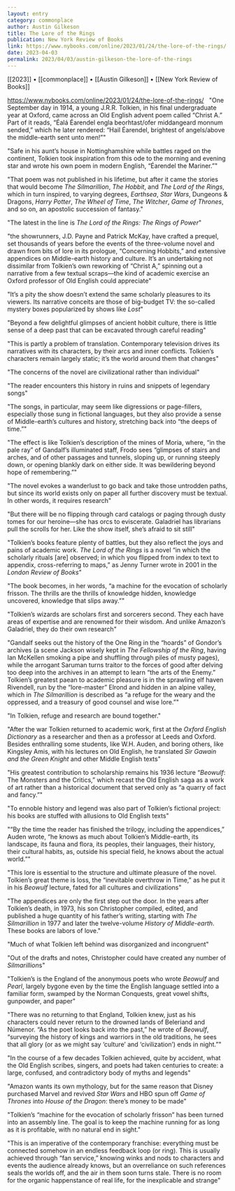 ```yaml
---
layout: entry
category: commonplace
author: Austin Gilkeson
title: The Lore of the Rings
publication: New York Review of Books
link: https://www.nybooks.com/online/2023/01/24/the-lore-of-the-rings/
date: 2023-04-03
permalink: 2023/04/03/austin-gilkeson-the-lore-of-the-rings
---
```


[[2023]] • [[commonplace]] • [[Austin Gilkeson]] • [[New York Review of Books]]

https://www.nybooks.com/online/2023/01/24/the-lore-of-the-rings/
 
"One September day in 1914, a young J.R.R. Tolkien, in his final undergraduate year at Oxford, came across an Old English advent poem called “Christ A.” Part of it reads, “Éalá Éarendel engla beorhtast/ofer middangeard monnum sended,” which he later rendered: “Hail Éarendel, brightest of angels/above the middle-earth sent unto men!”"

"Safe in his aunt’s house in Nottinghamshire while battles raged on the continent, Tolkien took inspiration from this ode to the morning and evening star and wrote his own poem in modern English, “Éarendel the Mariner.”"

"That poem was not published in his lifetime, but after it came the stories that would become *The Silmarillion*, *The Hobbit*, and *The Lord of the Rings*, which in turn inspired, to varying degrees, *Earthsea*, *Star Wars*, Dungeons & Dragons, *Harry Potter*, *The Wheel of Time*, *The Witcher*, *Game of Thrones*, and so on, an apostolic succession of fantasy."

"The latest in the line is *The Lord of the Rings: The Rings of Power*"

"the showrunners, J.D. Payne and Patrick McKay, have crafted a prequel, set thousands of years before the events of the three-volume novel and drawn from bits of lore in its prologue, “Concerning Hobbits,” and extensive appendices on Middle-earth history and culture. It’s an undertaking not dissimilar from Tolkien’s own reworking of “Christ A,” spinning out a narrative from a few textual scraps—the kind of academic exercise an Oxford professor of Old English could appreciate"

"It’s a pity the show doesn’t extend the same scholarly pleasures to its viewers. Its narrative conceits are those of big-budget TV: the so-called mystery boxes popularized by shows like *Lost*"

"Beyond a few delightful glimpses of ancient hobbit culture, there is little sense of a deep past that can be excavated through careful reading"

"This is partly a problem of translation. Contemporary television drives its narratives with its characters, by their arcs and inner conflicts. Tolkien’s characters remain largely static; it’s the world around them that changes"

"The concerns of the novel are civilizational rather than individual"

"The reader encounters this history in ruins and snippets of legendary songs"

"The songs, in particular, may seem like digressions or page-fillers, especially those sung in fictional languages, but they also provide a sense of Middle-earth’s cultures and history, stretching back into “the deeps of time.”"

"The effect is like Tolkien’s description of the mines of Moria, where, “in the pale ray” of Gandalf’s illuminated staff, Frodo sees “glimpses of stairs and arches, and of other passages and tunnels, sloping up, or running steeply down, or opening blankly dark on either side. It was bewildering beyond hope of remembering.”"

"The novel evokes a wanderlust to go back and take those untrodden paths, but since its world exists only on paper all further discovery must be textual. In other words, it requires research"

"But there will be no flipping through card catalogs or paging through dusty tomes for our heroine—she has orcs to eviscerate. Galadriel has librarians pull the scrolls for her. Like the show itself, she’s afraid to sit still"

"Tolkien’s books feature plenty of battles, but they also reflect the joys and pains of academic work. *The Lord of the Rings* is a novel “in which the scholarly rituals [are] observed; in which you flipped from index to text to appendix, cross-referring to maps,” as Jenny Turner wrote in 2001 in the *London Review of Books*"

"The book becomes, in her words, “a machine for the evocation of scholarly frisson. The thrills are the thrills of knowledge hidden, knowledge uncovered, knowledge that slips away.”"

"Tolkien’s wizards are scholars first and sorcerers second. They each have areas of expertise and are renowned for their wisdom. And unlike Amazon’s Galadriel, they do their own research"

"Gandalf seeks out the history of the One Ring in the “hoards” of Gondor’s archives (a scene Jackson wisely kept in *The Fellowship of the Ring*, having Ian McKellen smoking a pipe and shuffling through piles of musty pages), while the arrogant Saruman turns traitor to the forces of good after delving too deep into the archives in an attempt to learn “the arts of the Enemy.” Tolkien’s greatest paean to academic pleasure is in the sprawling elf haven Rivendell, run by the “lore-master” Elrond and hidden in an alpine valley, which in *The Silmarillion* is described as “a refuge for the weary and the oppressed, and a treasury of good counsel and wise lore.”"

"In Tolkien, refuge and research are bound together."

"After the war Tolkien returned to academic work, first at the *Oxford English Dictionary* as a researcher and then as a professor at Leeds and Oxford. Besides enthralling some students, like W.H. Auden, and boring others, like Kingsley Amis, with his lectures on Old English, he translated *Sir Gawain and the Green Knight* and other Middle English texts"

"His greatest contribution to scholarship remains his 1936 lecture “*Beowulf*: The Monsters and the Critics,” which recast the Old English saga as a work of art rather than a historical document that served only as “a quarry of fact and fancy.”"

"To ennoble history and legend was also part of Tolkien’s fictional project: his books are stuffed with allusions to Old English texts"

"“By the time the reader has finished the trilogy, including the appendices,” Auden wrote, “he knows as much about Tolkien’s Middle-earth, its landscape, its fauna and flora, its peoples, their languages, their history, their cultural habits, as, outside his special field, he knows about the actual world.”"

"This lore is essential to the structure and ultimate pleasure of the novel. Tolkien’s great theme is loss, the “inevitable overthrow in Time,” as he put it in his *Beowulf* lecture, fated for all cultures and civilizations"

"The appendices are only the first step out the door. In the years after Tolkien’s death, in 1973, his son Christopher compiled, edited, and published a huge quantity of his father’s writing, starting with *The Silmarillion* in 1977 and later the twelve-volume *History of Middle-earth*. These books are labors of love."

"Much of what Tolkien left behind was disorganized and incongruent"

"Out of the drafts and notes, Christopher could have created any number of *Silmarillion*s"

"Tolkien’s is the England of the anonymous poets who wrote *Beowulf* and *Pearl*, largely bygone even by the time the English language settled into a familiar form, swamped by the Norman Conquests, great vowel shifts, gunpowder, and paper"

"There was no returning to that England, Tolkien knew, just as his characters could never return to the drowned lands of Beleriand and Númenor. “As the poet looks back into the past,” he wrote of *Beowulf*, “surveying the history of kings and warriors in the old traditions, he sees that all glory (or as we might say ‘culture’ and ‘civilization’) ends in night.”"

"In the course of a few decades Tolkien achieved, quite by accident, what the Old English scribes, singers, and poets had taken centuries to create: a large, confused, and contradictory body of myths and legends"

"Amazon wants its own mythology, but for the same reason that Disney purchased Marvel and revived *Star Wars* and HBO spun off *Game of Thrones* into *House of the Dragon*: there’s money to be made"

"Tolkien’s “machine for the evocation of scholarly frisson” has been turned into an assembly line. The goal is to keep the machine running for as long as it is profitable, with no natural end in sight."

"This is an imperative of the contemporary franchise: everything must be connected somehow in an endless feedback loop (or ring). This is usually achieved through “fan service,” knowing winks and nods to characters and events the audience already knows, but an overreliance on such references seals the worlds off, and the air in them soon turns stale. There is no room for the organic happenstance of real life, for the inexplicable and strange"

